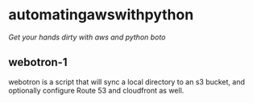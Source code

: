 # automatingawswithpython

*Get your hands dirty with aws and python boto*

## webotron-1

webotron is a script that will sync a local directory to an s3 bucket, and optionally configure Route 53 and cloudfront as well.
